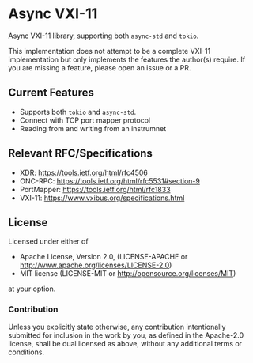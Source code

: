 # Async VXI-11

Async VXI-11 library, supporting both `async-std` and `tokio`.

This implementation does not attempt to be a complete VXI-11 implementation but only implements the features the author(s) require. If you are missing a feature, please open an issue or a PR.

## Current Features

- Supports both `tokio` and `async-std`.
- Connect with TCP port mapper protocol
- Reading from and writing from an instrumnet

## Relevant RFC/Specifications

- XDR: <https://tools.ietf.org/html/rfc4506>
- ONC-RPC: <https://tools.ietf.org/html/rfc5531#section-9>
- PortMapper: <https://tools.ietf.org/html/rfc1833>
- VXI-11: <https://www.vxibus.org/specifications.html>

## License

Licensed under either of

- Apache License, Version 2.0, (LICENSE-APACHE or <http://www.apache.org/licenses/LICENSE-2.0>)
- MIT license (LICENSE-MIT or <http://opensource.org/licenses/MIT>)

at your option.

### Contribution

Unless you explicitly state otherwise, any contribution intentionally submitted for inclusion in the work by you, as defined in the Apache-2.0 license, shall be dual licensed as above, without any additional terms or conditions.
